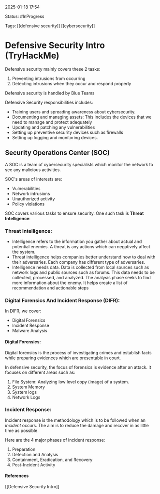 
2025-01-18 17:54

Status: #InProgress 

Tags: [[defensive security]] [[cybersecurity]]

# Defensive Security Intro (TryHackMe)

Defensive security mainly covers these 2 tasks:
1. Preventing intrusions from occurring
2. Detecting intrusions when they occur and respond properly

Defensive security is handled by Blue Teams

Defensive Security responsibilities includes:
- Training users and spreading awareness about cybersecurity.
- Documenting and managing assets: This includes the devices that we need to manage and protect adequately
- Updating and patching any vulnerabilities
- Setting up preventive security devices such as firewalls
- Setting up logging and monitoring devices.


## Security Operations Center (SOC)

A SOC is a team of cybersecurity specialists which monitor the network to see any malicious activities.

SOC's areas of interests are:
- Vulnerabilities
- Network intrusions
- Unauthorized activity
- Policy violations

SOC covers various tasks to ensure security. One such task is **Threat Intelligence**:
### Threat Intelligence:

- Intelligence refers to the information you gather about actual and potential enemies. A threat is any actions which can negatively affect the system.
- Threat intelligence helps companies better understand how to deal with their adversaries. Each company has different type of adversaries.
- Intelligence needs data. Data is collected from local sources such as network logs and public sources such as forums. This data needs to be collected, processed, and analyzed. The analysis phase seeks to find more information about the enemy. It helps create a list of recommendation and actionable steps

### Digital Forensics And Incident Response (DIFR):

In DIFR, we cover:
- Digital Forensics
- Incident Response
- Malware Analysis

#### Digital Forensics:

Digital forensics is the process of investigating crimes and establish facts while preparing evidences which are presentable in court.

In defensive security, the focus of forensics is evidence after an attack. It focuses on different areas such as:

1. File System: Analyzing low level copy (image) of a system.
2. System Memory
3. System logs
4. Network Logs

### Incident Response:

Incident response is the methodology which is to be followed when an *incident* occurs. The aim is to reduce the damage and recover in as little time as possible.

Here are the 4 major phases of incident response:
1. Preparation
2. Detection and Analysis
3. Containment, Eradication, and Recovery
4. Post-Incident Activity








#### References
[[Defensive Security Intro]]